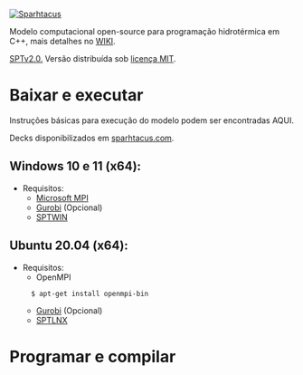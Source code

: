 [![Sparhtacus](https://sparhtacus.com/wp-content/uploads/2020/12/spt-hzG.png)](https://sparhtacus.com/sobre/)

Modelo computacional open-source para programação hidrotérmica em C++, mais detalhes no [WIKI](https://github.com/SPARHTACUS/SPTcpp/wiki). 

[SPTv2.0.](https://github.com/SPARHTACUS/SPTcpp/releases/tag/SPTv2.0) 
Versão distribuída sob [licença MIT](https://github.com/SPARHTACUS/SPTcpp/blob/main/LICENSE.md). 


# Baixar e executar

Instruções básicas para execução do modelo podem ser encontradas AQUI.

Decks disponibilizados em [sparhtacus.com](https://sparhtacus.com).

## Windows 10 e 11 (x64):

* Requisitos:
  * [Microsoft MPI](https://docs.microsoft.com/en-us/message-passing-interface/microsoft-mpi)
  * [Gurobi](https://www.gurobi.com/) (Opcional)
  * [SPTWIN](https://github.com/SPARHTACUS/SPTcpp/releases)

## Ubuntu 20.04 (x64):

* Requisitos:
  * OpenMPI
  ```
    $ apt-get install openmpi-bin
  ```  
  * [Gurobi](https://www.gurobi.com/) (Opcional)
  * [SPTLNX](https://github.com/SPARHTACUS/SPTcpp/releases)

# Programar e compilar
